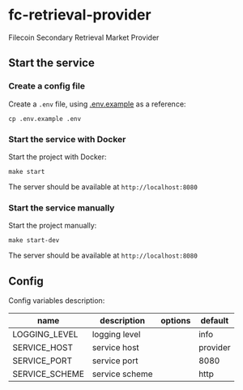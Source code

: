 # fc-retrieval-provider
Filecoin Secondary Retrieval Market Provider 

## Start the service

### Create a config file

Create a `.env` file, using [.env.example](./.env.example) as a reference:

```
cp .env.example .env
```

### Start the service with Docker

Start the project with Docker:

```
make start
```

The server should be available at `http://localhost:8080`

### Start the service manually

Start the project manually:

```
make start-dev
```

The server should be available at `http://localhost:8080`

## Config

Config variables description:

| name           | description    | options | default                     |
| -------------- | -------------- | ------- | --------------------------- |
| LOGGING_LEVEL  | logging level  |         | info                        |
| SERVICE_HOST   | service host   |         | provider                    |
| SERVICE_PORT   | service port   |         | 8080                        |
| SERVICE_SCHEME | service scheme |         | http                        |
